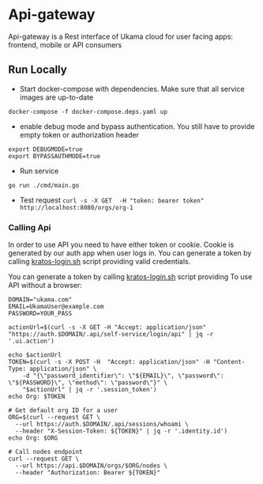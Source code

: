 # Api-gateway

Api-gateway is a Rest interface of Ukama cloud for user facing apps: frontend, mobile or API consumers


## Run Locally

- Start docker-compose with dependencies. Make sure that all service images are up-to-date 

`docker-compose -f docker-compose.deps.yaml up`

- enable debug mode and bypass authentication. You still have to provide empty token or authorization header   
```
export DEBUGMODE=true
export BYPASSAUTHMODE=true
```
- Run service

`go run ./cmd/main.go`

- Test request
`curl -s -X GET  -H "token: bearer token"  http://localhost:8080/orgs/org-1`

### Calling Api 
In order to use API you need to have either token or cookie. Cookie is generated by our auth app when user logs in. You can generate a token by calling [kratos-login.sh](kratos-login.sh) script providing valid credentials.

You can generate a token by calling [kratos-login.sh](kratos-login.sh) script providing 
To use API without a browser:

```
DOMAIN="ukama.com"
EMAIL=UkamaUser@example.com
PASSWORD=YOUR_PASS

actionUrl=$(curl -s -X GET -H "Accept: application/json" "https://auth.$DOMAIN/.api/self-service/login/api" | jq -r '.ui.action')

echo $actionUrl
TOKEN=$(curl -s -X POST -H  "Accept: application/json" -H "Content-Type: application/json" \
    -d "{\"password_identifier\": \"${EMAIL}\", \"password\": \"${PASSWORD}\", \"method\": \"password\"}" \
    "$actionUrl" | jq -r '.session_token')
echo Org: $TOKEN

# Get default org ID for a user
ORG=$(curl --request GET \
  --url https://auth.$DOMAIN/.api/sessions/whoami \
  --header "X-Session-Token: ${TOKEN}" | jq -r '.identity.id')
echo Org: $ORG

# Call nodes endpoint
curl --request GET \
  --url https://api.$DOMAIN/orgs/$ORG/nodes \
  --header "Authorization: Bearer ${TOKEN}"
```
